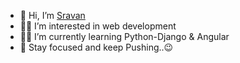 - 👋 Hi, I’m [Sravan](https://github.com/sravan-kumar-ta)
- :man_student: I’m interested in web development
- :man_technologist: I’m currently learning Python-Django & Angular
- :rocket: Stay focused and keep Pushing..:wink:

<!---
sravan-kumar-ta/sravan-kumar-ta is a ✨ special ✨ repository because its `README.md` (this file) appears on your GitHub profile.
You can click the Preview link to take a look at your changes.
--->
